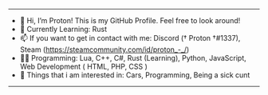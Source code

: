 ---------------------------------------------------------------------------------------------------------------------------------
- 👋 Hi, I’m Proton! This is my GitHub Profile. Feel free to look around!
- 🌱 Currently Learning: Rust
- 📫 If you want to get in contact with me: Discord († Proton †#1337), Steam (https://steamcommunity.com/id/proton_-_/)
- 👨‍💻 Programming: Lua, C++, C#, Rust (Learning), Python, JavaScript, Web Development ( HTML, PHP, CSS )
- 👨 Things that i am interested in: Cars, Programming, Being a sick cunt
---------------------------------------------------------------------------------------------------------------------------------

